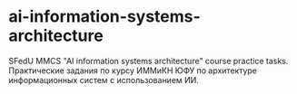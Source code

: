 # ai-information-systems-architecture

SFedU MMCS "AI information systems architecture" course practice tasks. Практические задания по курсу ИММиКН ЮФУ по архитектуре информационных систем с использованием ИИ.
